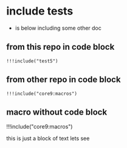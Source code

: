 # include tests

- is below including some other doc

## from this repo in code block

```
!!!include("test5")
```

## from other repo in code block

```
!!!include("core9:macros")
```

## macro without code block


!!!include("core9:macros")

this is just a block of text
lets see

